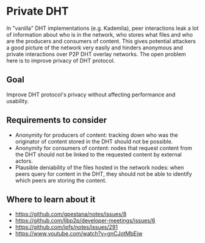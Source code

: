 # Private DHT

In "vanilla" DHT implementations (e.g. Kademlia), peer interactions leak a lot of information about who is in the network, who stores what files and who are the producers and consumers of content. This gives potential attackers a good picture of the network very easily and hinders anonymous and private interactions over P2P DHT overlay networks.
The open problem here is to improve privacy of DHT protocol.

## Goal

Improve DHT protocol's privacy without affecting performance and usability.

## Requirements to consider

- Anonymity for producers of content: tracking down who was the originator of content stored in the DHT should not be possible.
- Anonymity for consumers of content: nodes that request content from the DHT should not be linked to the requested content by external actors.
- Plausible deniability of the files hosted in the network nodes: when peers query for content in the DHT, they should not be able to identify which peers are storing the content.

## Where to learn about it
- https://github.com/gpestana/notes/issues/8
- https://github.com/libp2p/developer-meetings/issues/6
- https://github.com/ipfs/notes/issues/291
- https://www.youtube.com/watch?v=gnCJotMbEjw